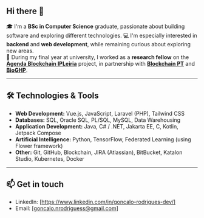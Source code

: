 ## Hi there 👋

<!--
**goncalo-r7/goncalo-r7** is a ✨ _special_ ✨ repository because its `README.md` (this file) appears on your GitHub profile.

Here are some ideas to get you started:

- 🔭 I’m currently working on ...
- 🌱 I’m currently learning ...
- 👯 I’m looking to collaborate on ...
- 🤔 I’m looking for help with ...
- 💬 Ask me about ...
- 📫 How to reach me: ...
- 😄 Pronouns: ...
- ⚡ Fun fact: ...
-->
🎓 I'm a **BSc in Computer Science** graduate, passionate about building software and exploring different technologies. 
💻 I'm especially interested in **backend** and **web development**, while remaining curious about exploring new areas.  
🔗 During my final year at university, I worked as a **research fellow** on the [**Agenda Blockchain IPLeiria**](https://github.com/AgendaBlockchain-IPLeiria) project, in partnership with [**Blockchain PT**](https://blockchain.pt/) and [**BioGHP**](https://www.bioghp.com/).

---

## 🛠️ Technologies & Tools
- **Web Development:** Vue.js, JavaScript, Laravel (PHP), Tailwind CSS
- **Databases:** SQL, Oracle SQL, PL/SQL, MySQL, Data Warehousing 
- **Application Development:** Java, C# / .NET, Jakarta EE, C, Kotlin, Jetpack Compose
- **Artificial Intelligence:** Python, TensorFlow, Federated Learning (using Flower framework)
- **Other:** Git, GitHub, Blockchain, JIRA (Atlassian), BitBucket, Katalon Studio, Kubernetes, Docker   

---

## 📫 Get in touch
- LinkedIn: [https://www.linkedin.com/in/goncalo-rodrigues-dev/]  
- Email: [goncalo.nrodriguess@gmail.com]

<!--
## 📂 Featured Projects
Here are some projects I’ve worked on (feel free to check them out in my pinned repositories!):

- 🚀 **[Project Name]** – short description (tech stack)  
- 📊 **[Project Name]** – short description (tech stack)  
- 🔧 **[Project Name]** – short description (tech stack) 
-->
